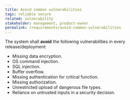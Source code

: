 ```yaml
---
title: Avoid common vulnerabilities
tags: reliable secure
related: vulnerability
stakeholder: management, product-owner
permalink: /requirements/avoid-common-vulnerabilities
---
```


<div class="quality-requirement" markdown="1">

The system shall **avoid** the following vulnerabilities in every release/deployment:

* Missing data encryption.
* OS command injection.
* SQL injection.
* Buffer overflow.
* Missing authentication for critical function.
* Missing authorization.
* Unrestricted upload of dangerous file types.
* Reliance on untrusted inputs in a security decision.

</div><br>



